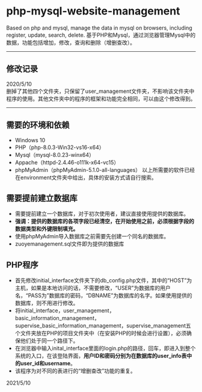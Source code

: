 # php-mysql-website-management
Based on php and mysql, manage the data in mysql on browsers, including register, update, search, delete. 
基于PHP和Mysql，通过浏览器管理Mysql中的数据，功能包括增加，修改，查询和删除（增删查改）。
***
## 修改记录
2020/5/10   
删掉了其他四个文件夹，只保留了user_management文件夹，不影响该文件夹中程序的使用。其他文件夹中的程序的框架和功能完全相同，可以由这个修改得到。
***

## 需要的环境和依赖
* Windows 10
* PHP（php-8.0.3-Win32-vs16-x64）
* Mysql（mysql-8.0.23-winx64）
* Appache（httpd-2.4.46-o111k-x64-vc15）
* phpMyAdmin（phpMyAdmin-5.1.0-all-languages）
以上所需要的软件已经在environment文件夹中给出，具体的安装方式请自行搜索。

## 需要提前建立数据库
* 需要提前建立一个数据库，对于初次使用者，建议直接使用提供的数据库。
* **强调：提供的数据库的各项字段已经清空，在开始使用之前，必须根据字段的数据类型和外键限制填充。**
* 使用phpMyAdmin导入数据库之前需要先创建一个同名的数据库。
* zuoyemanagement.sql文件即为提供的数据库

## PHP程序
* 首先修改initial_interface文件夹下的db_config.php文件，其中的“HOST”为主机，如果是本地访问的话，不需要修改，“USER”为数据库的用户名，“PASS为”数据库的密码，“DBNAME”为数据库的名字。如果使用提供的数据库，则不用进行修改。
* 将initial_interface，user_management，basic_information_management，supervise_basic_information_management，supervise_management五个文件夹放在PHP的项目文件夹中（在安装PHP的时候会进行设置），必须确保他们处于同一个路径下。
* 在浏览器中输入inital_interface里面的login.php的路径，回车，即进入到整个系统的入口，在该登陆界面，**用户ID和密码分别为在数据库的user_info表中的user_id和username**。
* 该程序为对不同的表进行的“增删查改”功能的重复。

2021/5/10
